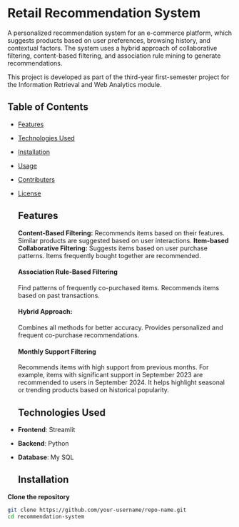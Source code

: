 # Retail Recommendation System

A personalized recommendation system for an e-commerce platform, which suggests products based on user preferences, browsing history, and contextual factors. The system uses a hybrid approach of collaborative filtering, content-based filtering, and association rule mining to generate recommendations.

This project is developed as part of the third-year first-semester project for the Information Retrieval and Web Analytics module.

## Table of Contents

- [Features](#features)
- [Technologies Used](#technologies-used)
- [Installation](#installation)
- [Usage](#usage)
- [Contributers](#contributers)
- [License](#license)

  ## Features

  **Content-Based Filtering:**
  Recommends items based on their features.
  Similar products are suggested based on user interactions.
  **Item-based Collaborative Filtering:**
  Suggests items based on user purchase patterns.
  Items frequently bought together are recommended.
  #### Association Rule-Based Filtering
  Find patterns of frequently co-purchased items.
  Recommends items based on past transactions.
  #### Hybrid Approach:
  Combines all methods for better accuracy.
  Provides personalized and frequent co-purchase recommendations.
  #### Monthly Support Filtering
  Recommends items with high support from previous months.
  For example, items with significant support in September 2023 are recommended to users in September 2024.
  It helps highlight seasonal or trending products based on historical popularity.

  ## Technologies Used

- **Frontend**: Streamlit
- **Backend**: Python
- **Database**: My SQL

  ## Installation

**Clone the repository**
  ```bash
  git clone https://github.com/your-username/repo-name.git
  cd recommendation-system



  
